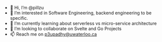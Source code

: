 - 👋 Hi, I’m @pillzu
- 👀 I’m interested in Software Engineering, backend engineering to be specific.
- 🌱 I’m currently learning about serverless vs micro-service architecture
- 💞️ I’m looking to collaborate on Svelte and Go Projects
- 📫 Reach me on p3upadhy@uwaterloo.ca

<!---
PiyushUpadhyay2675/PiyushUpadhyay2675 is a ✨ special ✨ repository because its `README.md` (this file) appears on your GitHub profile.
You can click the Preview link to take a look at your changes.
--->

